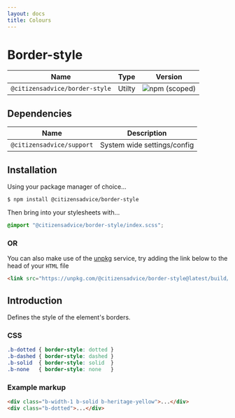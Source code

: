 ```yaml
---
layout: docs
title: Colours
---
```

# Border-style

| Name                           | Type   | Version                                                                        |
|--------------------------------|--------|--------------------------------------------------------------------------------|
| `@citizensadvice/border-style` | Utilty | ![npm (scoped)](https://img.shields.io/npm/v/@citizensadvice/border-style.svg) |

## Dependencies

| Name                      | Description                 |
|---------------------------|-----------------------------|
| `@citizensadvice/support` | System wide settings/config |

## Installation

Using your package manager of choice...

```shell
$ npm install @citizensadvice/border-style
```

Then bring into your stylesheets with...

```scss
@import "@citizensadvice/border-style/index.scss";
```

### OR

You can also make use of the [unpkg](https://unpkg.com) service, try adding the link below to the head of your `HTML` file

```html
<link src="https://unpkg.com/@citizensadvice/border-style@latest/build/border-style.css"/>
```

## Introduction

Defines the style of the element's borders.

### CSS

```css
.b-dotted { border-style: dotted }
.b-dashed { border-style: dashed }
.b-solid  { border-style: solid  }
.b-none   { border-style: none   }
```

### Example markup

```html
<div class="b-width-1 b-solid b-heritage-yellow">...</div>
<div class="b-dotted">...</div>
```
